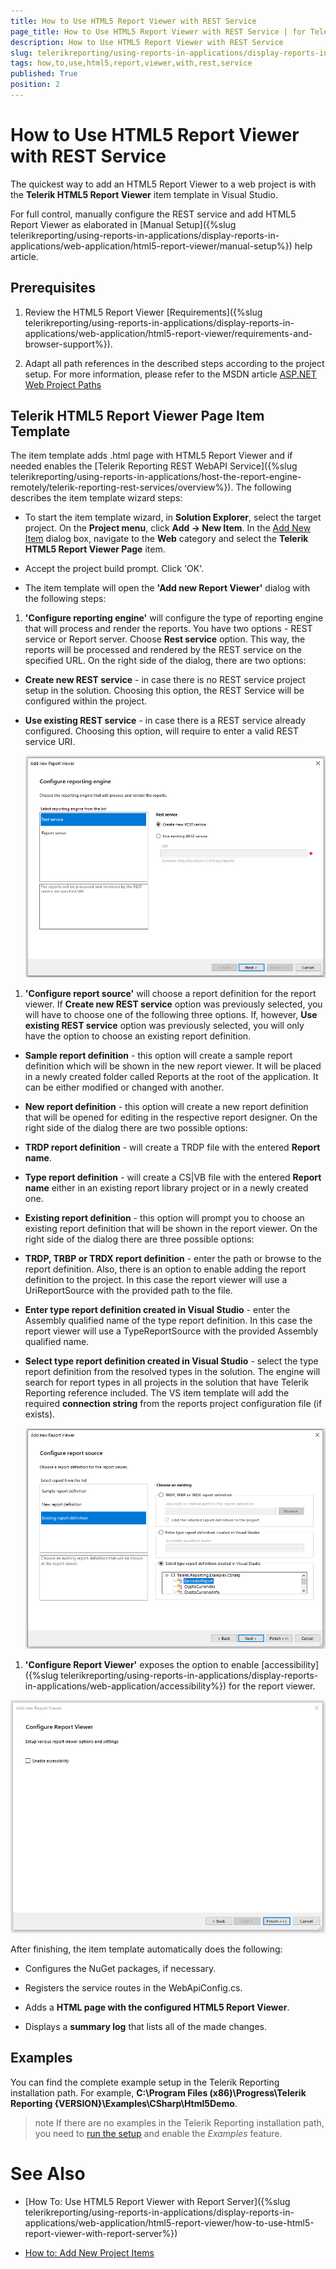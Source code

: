 ```yaml
---
title: How to Use HTML5 Report Viewer with REST Service
page_title: How to Use HTML5 Report Viewer with REST Service | for Telerik Reporting Documentation
description: How to Use HTML5 Report Viewer with REST Service
slug: telerikreporting/using-reports-in-applications/display-reports-in-applications/web-application/html5-report-viewer/how-to-use-html5-report-viewer-with-rest-service
tags: how,to,use,html5,report,viewer,with,rest,service
published: True
position: 2
---
```


# How to Use HTML5 Report Viewer with REST Service



The quickest way to add an HTML5 Report Viewer to a web project is with the __Telerik HTML5 Report Viewer__ item template in Visual Studio.
      

For full control, manually configure the REST service and add HTML5 Report Viewer as elaborated
        in [Manual Setup]({%slug telerikreporting/using-reports-in-applications/display-reports-in-applications/web-application/html5-report-viewer/manual-setup%}) help article.
      

## Prerequisites

1. Review the HTML5 Report Viewer [Requirements]({%slug telerikreporting/using-reports-in-applications/display-reports-in-applications/web-application/html5-report-viewer/requirements-and-browser-support%}).
            

1. Adapt all path references in the described steps according to the project setup. 
              For more information, please refer to the MSDN article
              [ASP.NET Web Project Paths](http://msdn.microsoft.com/en-us/library/ms178116.aspx)

## Telerik HTML5 Report Viewer Page Item Template

The item template adds .html page with HTML5 Report Viewer
          and if needed enables the [Telerik Reporting REST WebAPI Service]({%slug telerikreporting/using-reports-in-applications/host-the-report-engine-remotely/telerik-reporting-rest-services/overview%}).
          The following describes the item template wizard steps:
        

* To start the item template wizard, in __Solution Explorer__, select the target project. On the
              __Project menu__, click __Add -> New Item__. In the
              [Add New Item](https://msdn.microsoft.com/en-us/library/w0572c5b%28v=vs.100%29.aspx)
              dialog box, navigate to the __Web__ category and select the __Telerik HTML5 Report Viewer Page__ item.
            

* Accept the project build prompt. Click 'OK'.
            

* The item template will open the __'Add new Report Viewer'__ dialog with the following steps:
            

1. __'Configure reporting engine'__ will configure the type of reporting engine that will process and render the reports.
                  You have two options - REST service or Report server. Choose __Rest service__ option. This way, the reports will be processed
                  and rendered by the REST service on the specified URL. On the right side of the dialog, there are two options:
                

* __Create new REST service__ - in case there is no REST service project setup in the solution.
                      Choosing this option, the REST Service will be configured within the project.
                    

* __Use existing REST service__ - in case there is a REST service already configured.
                      Choosing this option, will require to enter a valid REST service URI.
                      
  ![item-template-reporting-engine-rest](images/item-template-reporting-engine-rest.png)

1. __'Configure report source'__ will choose a report definition for the report viewer. If
                  __Create new REST service__ option was previously selected, you will have to choose one of the following three options.
                  If, however, __Use existing REST service__ option was previously selected, you will only have the option to choose
                  an existing report definition.
                

* __Sample report definition__ - this option will create a sample report definition which will be shown in the new
                      report viewer. It will be placed in a newly created folder called Reports at the root of the application. It can be either modified
                      or changed with another.
                    

* __New report definition__ - this option will create a new report definition that will be opened for editing in
                      the respective report designer. On the right side of the dialog there are two possible options:
                    

* __TRDP report definition__ - will create a TRDP file with the entered __Report name__.
                        

* __Type report definition__ - will create a CS|VB file with the entered __Report name__
                          either in an existing report library project or in a newly created one.
                        

* __Existing report definition__ - this option will prompt you to choose an existing report definition that will
                      be shown in the report viewer. On the right side of the dialog there are three possible options:
                    

* __TRDP, TRBP or TRDX report definition__ - enter the path or browse to the report definition. Also, there is
                          an option to enable adding the report definition to the project. In this case the report viewer will use a UriReportSource with
                          the provided path to the file.
                        

* __Enter type report definition created in Visual Studio__ - enter the Assembly qualified name of the type
                          report definition. In this case the report viewer will use a TypeReportSource with the provided Assembly qualified name.
                        

* __Select type report definition created in Visual Studio__ - select the type report definition from the resolved
                          types in the solution. The engine will search for report types in all projects in the solution that have Telerik Reporting reference
                          included. The VS item template will add the required __connection string__ from the reports project configuration
                          file (if exists).
                          
  ![item-template-report-source-rest](images/item-template-report-source-rest.png)

1. __'Configure Report Viewer'__ exposes the option to enable
                  [accessibility]({%slug telerikreporting/using-reports-in-applications/display-reports-in-applications/web-application/accessibility%}) for the report viewer.
                  
  ![Item Template Accessibility](images/item-template-accessibility.png)

After finishing, the item template automatically does the following:
        

* Configures the NuGet packages, if necessary.
            

* Registers the service routes in the WebApiConfig.cs.
            

* Adds a __HTML page with the configured HTML5 Report Viewer__.
            

* Displays a __summary log__ that lists all of the made changes.
            

## Examples

You can find the complete example setup in the Telerik Reporting installation path. For example,
          __C:\Program Files (x86)\Progress\Telerik Reporting {VERSION}\Examples\CSharp\Html5Demo__.
        

>note If there are no examples in the Telerik Reporting installation path, you need to [run the setup](6E821131-83F3-45A4-BB6E-1530223D1E38#installingReporting)            and enable the  *Examples*  feature.          


# See Also


 * [How To: Use HTML5 Report Viewer with Report Server]({%slug telerikreporting/using-reports-in-applications/display-reports-in-applications/web-application/html5-report-viewer/how-to-use-html5-report-viewer-with-report-server%})

 * [How to: Add New Project Items](https://msdn.microsoft.com/en-us/library/w0572c5b%28v=vs.100%29.aspx)
